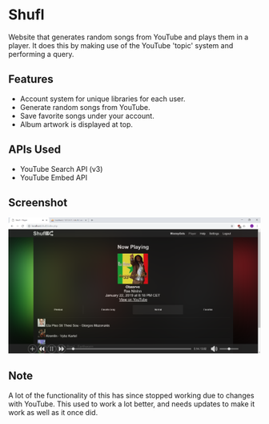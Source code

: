 # Shufl
Website that generates random songs from YouTube and plays them in a player. It does this by making use of the YouTube 'topic' system and performing a query.

## Features
* Account system for unique libraries for each user.
* Generate random songs from YouTube.
* Save favorite songs under your account.
* Album artwork is displayed at top.

## APIs Used
* YouTube Search API (v3)
* YouTube Embed API

## Screenshot
![player](/img/screenshots/player.png)

## Note
A lot of the functionality of this has since stopped working due to changes with YouTube. This used to work a lot better, and needs updates to make it work as well as it once did.
